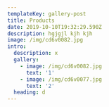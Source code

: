```yaml
---
templateKey: gallery-post
title: Products
date: 2019-10-10T19:32:29.590Z
description: hgjgjl kjh kjh
image: /img/cd6v0082.jpg
intro:
  description: x
  gallery:
    - image: /img/cd6v0082.jpg
      text: '1'
    - image: /img/cd6v0077.jpg
      text: '2'
  heading: d
---
```


